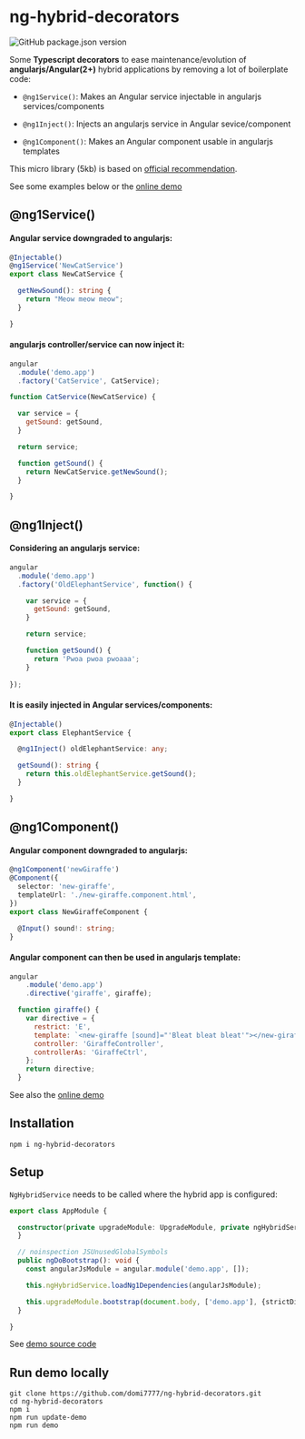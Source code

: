 # ng-hybrid-decorators

![GitHub package.json version](https://img.shields.io/github/package-json/v/domi7777/ng-hybrid-decorators)

Some **Typescript decorators** to ease maintenance/evolution of **angularjs/Angular(2+)** hybrid applications
by removing a lot of boilerplate code:

- `@ng1Service()`: Makes an Angular service injectable in angularjs services/components

- `@ng1Inject()`: Injects an angularjs service in Angular sevice/component

- `@ng1Component()`: Makes an Angular component usable in angularjs templates

This micro library (5kb) is based on [official recommendation](https://angular.io/guide/upgrade).

See some examples below or the [online demo](https://domi7777.github.io/ng-hybrid-decorators/demo/dist/ng-hybrid-decorators-demo/)

## @ng1Service()
#### Angular service downgraded to angularjs:
```typescript
@Injectable()
@ng1Service('NewCatService')
export class NewCatService {

  getNewSound(): string {
    return "Meow meow meow";
  }

}
```

#### angularjs controller/service can now inject it:
```javascript
angular
  .module('demo.app')
  .factory('CatService', CatService);

function CatService(NewCatService) {

  var service = {
    getSound: getSound,
  }

  return service;

  function getSound() {
    return NewCatService.getNewSound();
  }

}

```

## @ng1Inject()
#### Considering an angularjs service:
```javascript
angular
  .module('demo.app')
  .factory('OldElephantService', function() {

    var service = {
      getSound: getSound,
    }

    return service;

    function getSound() {
      return 'Pwoa pwoa pwoaaa';
    }
  
});
```
#### It is easily injected in Angular services/components:
```typescript
@Injectable()
export class ElephantService {

  @ng1Inject() oldElephantService: any;

  getSound(): string {
    return this.oldElephantService.getSound();
  }

}
```

## @ng1Component()
#### Angular component downgraded to angularjs:
```typescript
@ng1Component('newGiraffe')
@Component({
  selector: 'new-giraffe',
  templateUrl: './new-giraffe.component.html',
})
export class NewGiraffeComponent {

  @Input() sound!: string;
}
```

#### Angular component can then be used in angularjs template:
```javascript
angular
    .module('demo.app')
    .directive('giraffe', giraffe);

  function giraffe() {
    var directive = {
      restrict: 'E',
      template: `<new-giraffe [sound]="'Bleat bleat bleat'"></new-giraffe>`,
      controller: 'GiraffeController',
      controllerAs: 'GiraffeCtrl',
    };
    return directive;
  }
```

See also the [online demo](https://domi7777.github.io/ng-hybrid-decorators/demo/dist/ng-hybrid-decorators-demo/)

## Installation
```shell script
npm i ng-hybrid-decorators
```

## Setup
`NgHybridService` needs to be called where the hybrid app is configured:
```typescript
export class AppModule {

  constructor(private upgradeModule: UpgradeModule, private ngHybridService: NgHybridService) {
  }

  // noinspection JSUnusedGlobalSymbols
  public ngDoBootstrap(): void {
    const angularJsModule = angular.module('demo.app', []);

    this.ngHybridService.loadNg1Dependencies(angularJsModule);

    this.upgradeModule.bootstrap(document.body, ['demo.app'], {strictDi: true});
  }

}
```

See [demo source code](./demo/src/app/app.module.ts)

## Run demo locally

```shell script
git clone https://github.com/domi7777/ng-hybrid-decorators.git
cd ng-hybrid-decorators
npm i
npm run update-demo
npm run demo
```
